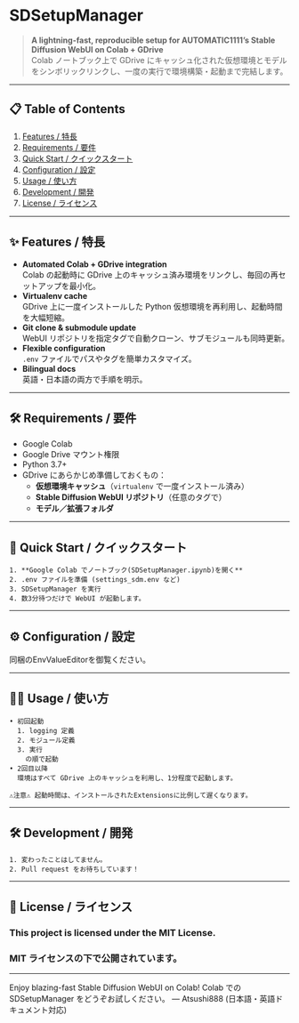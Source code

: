 # SDSetupManager

> **A lightning-fast, reproducible setup for AUTOMATIC1111’s Stable Diffusion WebUI on Colab + GDrive**  
> Colab ノートブック上で GDrive にキャッシュ化された仮想環境とモデルをシンボリックリンクし、一度の実行で環境構築・起動まで完結します。

---

## 📋 Table of Contents

1. [Features / 特長](#-features--特長)  
2. [Requirements / 要件](#-requirements--要件)  
3. [Quick Start / クイックスタート](#-quick-start--クイックスタート)  
4. [Configuration / 設定](#-configuration--設定)  
5. [Usage / 使い方](#-usage--使い方)  
6. [Development / 開発](#-development--開発)  
7. [License / ライセンス](#-license--ライセンス)

---

## ✨ Features / 特長

- **Automated Colab + GDrive integration**  
  Colab の起動時に GDrive 上のキャッシュ済み環境をリンクし、毎回の再セットアップを最小化。  
- **Virtualenv cache**  
  GDrive 上に一度インストールした Python 仮想環境を再利用し、起動時間を大幅短縮。  
- **Git clone & submodule update**  
  WebUI リポジトリを指定タグで自動クローン、サブモジュールも同時更新。  
- **Flexible configuration**  
  `.env` ファイルでパスやタグを簡単カスタマイズ。  
- **Bilingual docs**  
  英語・日本語の両方で手順を明示。

---

## 🛠 Requirements / 要件

- Google Colab  
- Google Drive マウント権限  
- Python 3.7+  
- GDrive にあらかじめ準備しておくもの：  
  - **仮想環境キャッシュ**（`virtualenv` で一度インストール済み）  
  - **Stable Diffusion WebUI リポジトリ**（任意のタグで）  
  - **モデル／拡張フォルダ**  

---

## 🚀 Quick Start / クイックスタート

	1. **Google Colab でノートブック(SDSetupManager.ipynb)を開く**
	2. .env ファイルを準備 (settings_sdm.env など)
  	3. SDSetupManager を実行
  	4. 数3分待つだけで WebUI が起動します。

---

## ⚙️ Configuration / 設定

 同梱のEnvValueEditorを御覧ください。

---

## 🧑‍💻 Usage / 使い方
	• 初回起動
 	  1. logging 定義
	  2. モジュール定義
	  3. 実行
   		の順で起動
	• 2回目以降
	  環境はすべて GDrive 上のキャッシュを利用し、1分程度で起動します。

   	⚠️注意⚠️ 起動時間は、インストールされたExtensionsに比例して遅くなります。

---

## 🛠 Development / 開発
	1. 変わったことはしてません。
 	2. Pull request をお待ちしています！

---

## 📄 License / ライセンス

### This project is licensed under the MIT License.
### MIT ライセンスの下で公開されています。
---
Enjoy blazing-fast Stable Diffusion WebUI on Colab!
Colab での SDSetupManager をどうぞお試しください。
— Atsushi888
(日本語・英語ドキュメント対応)

